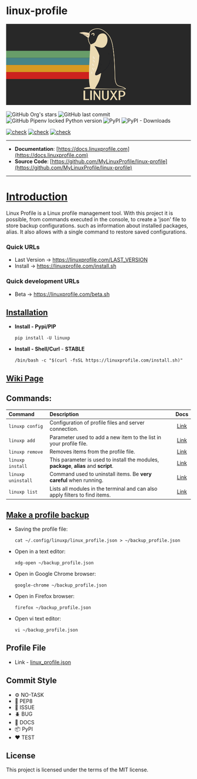 # linux-profile

<img src="https://github.com/MyLinuxProfile/linux-profile/blob/master/docs/linuxp.png?raw=true">

![GitHub Org's stars](https://img.shields.io/github/stars/MyLinuxProfile?label=LinuxProfile&style=flat-square)
![GitHub last commit](https://img.shields.io/github/last-commit/MyLinuxProfile/linux-profile-basic?style=flat-square)
![GitHub Pipenv locked Python version](https://img.shields.io/github/pipenv/locked/python-version/MyLinuxProfile/linux-profile?style=flat-square)
![PyPI](https://img.shields.io/pypi/v/linuxp)
![PyPI - Downloads](https://img.shields.io/pypi/dm/linuxp?style=flat-square)

[![check](https://github.com/MyLinuxProfile/linux-profile/actions/workflows/python-publish-pypi.yml/badge.svg)](https://github.com/MyLinuxProfile/linux-profile/actions/workflows/python-publish-pypi.yml)
[![check](https://github.com/MyLinuxProfile/linux-profile/actions/workflows/python-publish-pypi-test.yml/badge.svg)](https://github.com/MyLinuxProfile/linux-profile/actions/workflows/python-publish-pypi-test.yml)
[![check](https://github.com/MyLinuxProfile/linux-profile/actions/workflows/python-app-test.yml/badge.svg)](https://github.com/MyLinuxProfile/linux-profile/actions/workflows/python-app-test.yml)

---

- **Documentation**: [https://docs.linuxprofile.com](https://docs.linuxprofile.com)
- **Source Code**: [https://github.com/MyLinuxProfile/linux-profile](https://github.com/MyLinuxProfile/linux-profile)

---

# [Introduction](https://docs.linuxprofile.com/)
Linux Profile is a Linux profile management tool. With this project it is possible, from commands executed in the console, to create a 'json' file to store backup configurations. such as information about installed packages, alias. It also allows with a single command to restore saved configurations.

### Quick URLs
- Last Version -> https://linuxprofile.com/LAST_VERSION
- Install -> https://linuxprofile.com/install.sh

### Quick development URLs
- Beta -> https://linuxprofile.com/beta.sh

## [Installation](https://docs.linuxprofile.com/)

- **Install - Pypi/PIP**

      pip install -U linuxp

- **Install - Shell/Curl** - **STABLE**

      /bin/bash -c "$(curl -fsSL https://linuxprofile.com/install.sh)"

## [Wiki Page](https://docs.linuxprofile.com/)

## Commands:

| Command               | Description                                                                           | Docs                                   |
|:--------------------- |:------------------------------------------------------------------------------------- | :------------------------------------: | 
| ``linuxp config``     | Configuration of profile files and server connection.                                 | [Link](https://docs.linuxprofile.com/) |
| ``linuxp add``        | Parameter used to add a new item to the list in your profile file.                    | [Link](https://docs.linuxprofile.com/) |
| ``linuxp remove``     | Removes items from the profile file.                                                  | [Link](https://docs.linuxprofile.com/) |
| ``linuxp install``    | This parameter is used to install the modules, **package**, **alias** and **script**. | [Link](https://docs.linuxprofile.com/) |
| ``linuxp uninstall``  | Command used to uninstall items. Be **very careful** when running.                    | [Link](https://docs.linuxprofile.com/) |
| ``linuxp list``       | Lists all modules in the terminal and can also apply filters to find items.           | [Link](https://docs.linuxprofile.com/) |

## [Make a profile backup](https://github.com/MyLinuxProfile/linux-profile/wiki/Make-a-profile-backup)

- Saving the profile file:

      cat ~/.config/linuxp/linux_profile.json > ~/backup_profile.json

- Open in a text editor:

      xdg-open ~/backup_profile.json
        
- Open in Google Chrome browser:

      google-chrome ~/backup_profile.json
        
- Open in Firefox browser:

      firefox ~/backup_profile.json

- Open vi text editor:

      vi ~/backup_profile.json

## Profile File 

- Link - [linux_profile.json](hhttps://linuxprofile.com/linux_profile.json)

## Commit Style
- ⚙️ NO-TASK
- 📝 PEP8
- 📌 ISSUE
- 🪲 BUG
- 📘 DOCS
- 📦 PyPI
- ❤️️ TEST

## License

This project is licensed under the terms of the MIT license.
